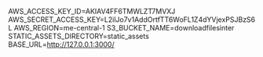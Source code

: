 AWS_ACCESS_KEY_ID=AKIAV4FF6TMWLZT7MVXJ
AWS_SECRET_ACCESS_KEY=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
AWS_REGION=me-central-1
S3_BUCKET_NAME=downloadfilesinter
STATIC_ASSETS_DIRECTORY=static_assets
BASE_URL=http://127.0.0.1:3000/